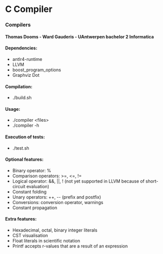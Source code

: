 # C Compiler
### Compilers
#### Thomas Dooms - Ward Gauderis - UAntwerpen bachelor 2 Informatica

#### Dependencies:
 - antlr4-runtime
 - LLVM
 - boost_program_options
 - Graphviz Dot

#### Compilation:
 - ./build.sh

#### Usage:
 - ./compiler \<files> 
 - ./compiler -h

#### Execution of tests:
 - ./test.sh

#### Optional features:
 - Binary operator: %
 - Comparison operators:  >=, <=, !=
 - Logical operator: &&, ||, ! (not yet supported in LLVM because of short-circuit evaluation)
 - Constant folding
 - Unary operators: ++, -- (prefix and postfix)
 - Conversions: conversion operator, warnings
 - Constant propagation

#### Extra features:
 - Hexadecimal, octal, binary integer literals
 - CST visualisation
 - Float literals in scientific notation
 - Printf accepts r-values that are a result of an expression
